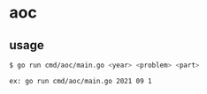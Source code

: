# aoc

## usage

```bash
$ go run cmd/aoc/main.go <year> <problem> <part>

ex: go run cmd/aoc/main.go 2021 09 1
```
